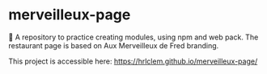 # merveilleux-page
🍰 A repository to practice creating modules, using npm and web pack. The restaurant page is based on Aux Merveilleux de Fred branding.

This project is accessible here: https://hrlclem.github.io/merveilleux-page/
